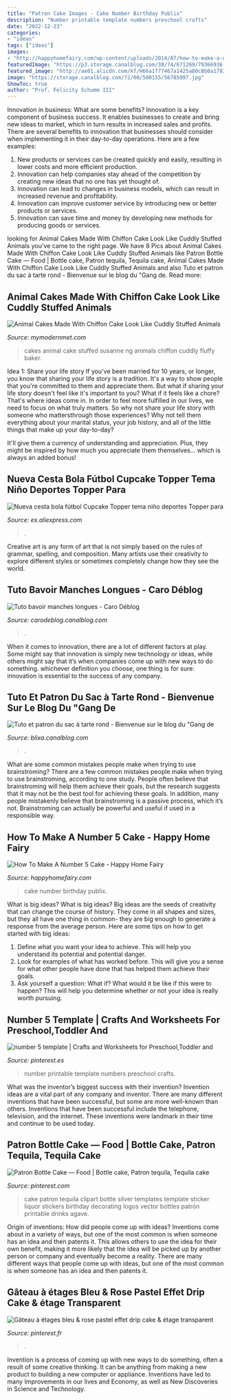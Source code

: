 ```yaml
---
title: "Patron Cake Images - Cake Number Birthday Publix"
description: "Number printable template numbers preschool crafts"
date: "2022-12-23"
categories:
- "ideas"
tags: ["ideas"]
images:
- "http://happyhomefairy.com/wp-content/uploads/2014/07/how-to-make-a-number-5-cake-71.jpg"
featuredImage: "https://p3.storage.canalblog.com/38/74/671269/79366936.jpg"
featured_image: "http://ae01.alicdn.com/kf/H66a1f77467a1425a80c8b0a178352d11O.jpg?width=800&amp;height=800&amp;hash=1600"
image: "https://storage.canalblog.com/72/00/500155/56785997.jpg"
ShowToc: true
author: "Prof. Felicity Schumm III"
---
```



Innovation in business: What are some benefits?
Innovation is a key component of business success. It enables businesses to create and bring new ideas to market, which in turn results in increased sales and profits. There are several benefits to innovation that businesses should consider when implementing it in their day-to-day operations. Here are a few examples: 
1) New products or services can be created quickly and easily, resulting in lower costs and more efficient production. 
2) Innovation can help companies stay ahead of the competition by creating new ideas that no one has yet thought of. 
3) Innovation can lead to changes in business models, which can result in increased revenue and profitability. 
4) Innovation can improve customer service by introducing new or better products or services. 
5) Innovation can save time and money by developing new methods for producing goods or services.

	

		
looking for Animal Cakes Made With Chiffon Cake Look Like Cuddly Stuffed Animals you've came to the right page. We have 8 Pics about Animal Cakes Made With Chiffon Cake Look Like Cuddly Stuffed Animals like Patron Bottle Cake — Food | Bottle cake, Patron tequila, Tequila cake, Animal Cakes Made With Chiffon Cake Look Like Cuddly Stuffed Animals and also Tuto et patron du sac à tarte rond - Bienvenue sur le blog du &quot;Gang de. Read more:
		
    
## Animal Cakes Made With Chiffon Cake Look Like Cuddly Stuffed Animals

<img loading=lazy src="http://mymodernmet.com/wp/wp-content/uploads/2017/06/stuffed-animal-cakes-susanne-ng-13.jpg" onerror="this.onerror=null;this.src='https://tse1.mm.bing.net/th?id=OIP.A8_Y9sCs_O-raLjUgJ0p2gHaGm&amp;pid=15.1';" alt="Animal Cakes Made With Chiffon Cake Look Like Cuddly Stuffed Animals">

_Source: mymodernmet.com_

>cakes animal cake stuffed susanne ng animals chiffon cuddly fluffy baker. 

	

Idea 1: Share your life story
If you've been married for 10 years, or longer, you know that sharing your life story is a tradition. It's a way to show people that you're committed to them and appreciate them. But what if sharing your life story doesn't feel like it's important to you? What if it feels like a chore?
That's where ideas come in. In order to feel more fulfilled in our lives, we need to focus on what truly matters. So why not share your life story with someone who mattersthrough those experiences? Why not tell them everything about your marital status, your job history, and all of the little things that make up your day-to-day?

It'll give them a currency of understanding and appreciation. Plus, they might be inspired by how much you appreciate them themselves... which is always an added bonus!

    
## Nueva Cesta Bola Fútbol Cupcake Topper Tema Niño Deportes Topper Para

<img loading=lazy src="http://ae01.alicdn.com/kf/H66a1f77467a1425a80c8b0a178352d11O.jpg?width=800&amp;height=800&amp;hash=1600" onerror="this.onerror=null;this.src='https://tse3.mm.bing.net/th?id=OIP.W37-6k53X-dT224lJb7bEQHaHa&amp;pid=15.1';" alt="Nueva cesta bola fútbol Cupcake Topper tema niño deportes Topper para">

_Source: es.aliexpress.com_

>. 

	

Creative art is any form of art that is not simply based on the rules of grammar, spelling, and composition. Many artists use their creativity to explore different styles or sometimes completely change how they see the world.

    
## Tuto Bavoir Manches Longues - Caro Déblog

<img loading=lazy src="https://storage.canalblog.com/72/00/500155/56785997.jpg" onerror="this.onerror=null;this.src='https://tse2.mm.bing.net/th?id=OIP.IONkjYSLfbLEZFQgoR6h3gHaJ4&amp;pid=15.1';" alt="Tuto bavoir manches longues - Caro Déblog">

_Source: carodeblog.canalblog.com_

>. 

	

When it comes to innovation, there are a lot of different factors at play. Some might say that innovation is simply new technology or ideas, while others might say that it’s when companies come up with new ways to do something. whichever definition you choose, one thing is for sure: innovation is essential to the success of any company.

    
## Tuto Et Patron Du Sac à Tarte Rond - Bienvenue Sur Le Blog Du &quot;Gang De

<img loading=lazy src="https://p3.storage.canalblog.com/38/74/671269/79366936.jpg" onerror="this.onerror=null;this.src='https://tse3.mm.bing.net/th?id=OIP.xWdSK_xIBzGUhQT2Pj3BBgHaKd&amp;pid=15.1';" alt="Tuto et patron du sac à tarte rond - Bienvenue sur le blog du &quot;Gang de">

_Source: blixa.canalblog.com_

>. 

	

What are some common mistakes people make when trying to use brainstroming?
There are a few common mistakes people make when trying to use brainstroming, according to one study. People often believe that brainstroming will help them achieve their goals, but the research suggests that it may not be the best tool for achieving these goals. In addition, many people mistakenly believe that brainstroming is a passive process, which it’s not. Brainstroming can actually be powerful and useful if used in a responsible way.

    
## How To Make A Number 5 Cake - Happy Home Fairy

<img loading=lazy src="http://happyhomefairy.com/wp-content/uploads/2014/07/how-to-make-a-number-5-cake-71.jpg" onerror="this.onerror=null;this.src='https://tse3.mm.bing.net/th?id=OIP.TUCSzXtU8G4ni3E8hZ4i4QHaLH&amp;pid=15.1';" alt="How To Make A Number 5 Cake - Happy Home Fairy">

_Source: happyhomefairy.com_

>cake number birthday publix. 

	

What is big ideas?
What is big ideas? Big ideas are the seeds of creativity that can change the course of history. They come in all shapes and sizes, but they all have one thing in common- they are big enough to generate a response from the average person. Here are some tips on how to get started with big ideas: 
1. Define what you want your idea to achieve. This will help you understand its potential and potential danger. 
2. Look for examples of what has worked before. This will give you a sense for what other people have done that has helped them achieve their goals. 
3. Ask yourself a question: What if? What would it be like if this were to happen? This will help you determine whether or not your idea is really worth pursuing. 

    
## Number 5 Template | Crafts And Worksheets For Preschool,Toddler And

<img loading=lazy src="https://i.pinimg.com/736x/da/ff/cd/daffcd4133f800cab8c122b190f41c97.jpg" onerror="this.onerror=null;this.src='https://tse1.mm.bing.net/th?id=OIP.Sa9xO4Ufav1SkqPVzfOaJgAAAA&amp;pid=15.1';" alt="number 5 template | Crafts and Worksheets for Preschool,Toddler and">

_Source: pinterest.es_

>number printable template numbers preschool crafts. 

	

What was the inventor’s biggest success with their invention?
Invention ideas are a vital part of any company and inventor. There are many different inventions that have been successful, but some are more well-known than others. Inventions that have been successful include the telephone, television, and the internet. These inventions were landmark in their time and continue to be used today.

    
## Patron Bottle Cake — Food | Bottle Cake, Patron Tequila, Tequila Cake

<img loading=lazy src="https://i.pinimg.com/736x/d6/92/47/d69247e4cb80ebc417493eea06bac45f--patron-bottles-cake-templates.jpg" onerror="this.onerror=null;this.src='https://tse2.mm.bing.net/th?id=OIP.oNdN859qgwMLrWmzspNTgAHaJQ&amp;pid=15.1';" alt="Patron Bottle Cake — Food | Bottle cake, Patron tequila, Tequila cake">

_Source: pinterest.com_

>cake patron tequila clipart bottle silver templates template sticker liquor stickers birthday decorating logos vector bottles patrón printable drinks agave. 

	

Origin of inventions: How did people come up with ideas?
Inventions come about in a variety of ways, but one of the most common is when someone has an idea and then patents it. This allows others to use the idea for their own benefit, making it more likely that the idea will be picked up by another person or company and eventually become a reality. There are many different ways that people come up with ideas, but one of the most common is when someone has an idea and then patents it.

    
## Gâteau à étages Bleu &amp; Rose Pastel Effet Drip Cake &amp; étage Transparent

<img loading=lazy src="https://i.pinimg.com/736x/8a/60/47/8a6047c5efe69094ef74bc4875774dab.jpg" onerror="this.onerror=null;this.src='https://tse3.mm.bing.net/th?id=OIP.e27OdA-syB5SB-5mjjn2EgHaLG&amp;pid=15.1';" alt="Gâteau à étages bleu &amp; rose pastel effet drip cake &amp; étage transparent">

_Source: pinterest.fr_

>. 

	

Invention is a process of coming up with new ways to do something, often a result of some creative thinking. It can be anything from making a new product to building a new computer or appliance. Inventions have led to many Improvements in our lives and Economy, as well as New Discoveries in Science and Technology.

